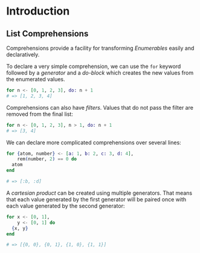 # Introduction

## List Comprehensions

Comprehensions provide a facility for transforming _Enumerables_ easily and declaratively.

To declare a very simple comprehension, we can use the `for` keyword followed by a _generator_ and a _do-block_ which creates the new values from the enumerated values.

```elixir
for n <- [0, 1, 2, 3], do: n + 1
# => [1, 2, 3, 4]
```

Comprehensions can also have _filters_. Values that do not pass the filter are removed from the final list:

```elixir
for n <- [0, 1, 2, 3], n > 1, do: n + 1
# => [3, 4]
```

We can declare more complicated comprehensions over several lines:

```elixir
for {atom, number} <- [a: 1, b: 2, c: 3, d: 4],
    rem(number, 2) == 0 do
  atom
end

# => [:b, :d]
```

A _cartesian product_ can be created using multiple generators. That means that each value generated by the first generator will be paired once with each value generated by the second generator:

```elixir
for x <- [0, 1],
    y <- [0, 1] do
  {x, y}
end

# => [{0, 0}, {0, 1}, {1, 0}, {1, 1}]
```
